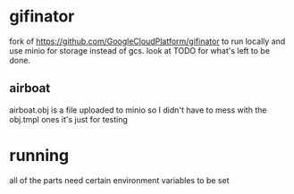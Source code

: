 # gifinator

fork of https://github.com/GoogleCloudPlatform/gifinator to run locally and use minio for storage instead of gcs.
look at TODO for what's left to be done.

## airboat

airboat.obj is a file uploaded to minio so I didn't have to mess with the obj.tmpl ones
it's just for testing

# running

all of the parts need certain environment variables to be set

